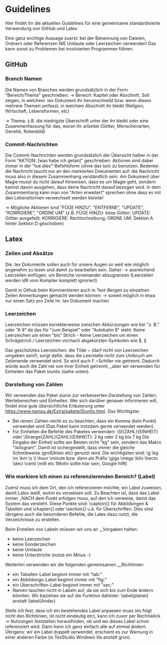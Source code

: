 # Guidelines

Hier findet ihr die aktuellen Guidelines für eine gemeinsame standardisierte Verwendung von GitHub und Latex.

Eine ganz wichtige Aussage zuerst: bei der Benennung von Dateien, Ordnern oder Referenzen NIE Umlaute oder Leerzeichen verwenden!
Das kann sonst zu Problemen bei involvierten Programmen führen.

## GitHub
### Branch Namen
Die Namen von Branches werden grundsätzlich in der Form "Bereich/Thema" geschrieben:
-> Bereich: Kapitel oder Abschnitt. 
Soll zeigen, in welchem .tex Dokument ihr herumschreibt bzw. wenn dieses mehrere Themen umfasst, in welchem Abschnitt ihr bleibt 
(Religion, Wirtschaft, Lebensformen, etc)

-> Thema: z.B. die niedrigste Überschrift unter der ihr bleibt oder eine Zusammenfassung für das, woran ihr arbeitet 
(Götter, Menschenarten, Genetik, Rollenbild)


### Commit-Nachrichten
Die Commit-Nachrichten werden grundsätzlich der Übersicht halber in der Form "AKTION: [was habe ich getan]" geschrieben. 
Aktionen sind dabei immer in der "tue dies"-Befehlsform (ohne das tun) zu benutzen. 
Bedenke: die Nachricht taucht nur an den markierten Dokumenten auf: die Nachricht muss also in diesem Zusammenhang verständlich sein. 
Am Dokument über Magie musst du nicht darauf hinweisen, dass es um Magie geht, sondern kannst davon ausgehen, dass deine Nachricht darauf bezogen wird. 
In dem Zusammenhang kann man von "Arten erweitert" sprechen ohne dass es mit den Lebensformen verwechselt werden könnte!

-> Mögliche Aktionen sind "FÜGE HINZU", "ENTFERNE", "UPDATE", "KORRIGIERE", "ORDNE UM"
(z.B. FÜGE HINZU: böse Götter; UPDATE: Götter ausgefeilt; KORRIGIERE: Rechtschreibung; ORDNE UM: Sektion A hinter Sektion D geschoben)



## Latex
### Zeilen und Absätze
Die .tex Dokumente sollen auch für unsere Augen so weit wie möglich angenehm zu lesen und damit zu bearbeiten sein. Daher:
-> ausreichend Leerzeilen einfügen, um Bereiche voneinander abzugrenzen (Leerzeilen werden idR vom Kompiler komplett ignoriert)


Damit in Github beim Kommentieren auch in Text-Bergen zu einzelnen Zeilen Anmerkungen gemacht werden können:
-> soweit möglich in etwa nur einen Satz pro Zeile im .tex Dokument machen


### Leerzeichen
Leerzeichen müssen korrekterweise zwischen Abkürzungen wie bei "z. B." oder "A 9" da das für "zum Beispiel" oder "Autobahn 9" steht.
Keine Leerzeichen um einen "bis" Strich -
Keine Leerzeichen um einen Schrägstrich /
Leerzeichen vor/nach abgekürzten Symbolen wie $, §

Das geschütztes Leerzeichen: die Tilde ~ (darf nicht von Leerzeichen umgeben sein!), sorgt dafür, dass die Leerstelle nicht zum Umbruch am Zeilenende verwendet wird.
So wird auch F.~Schiller nie getrennt.
Dadurch würde auch die Zahl nie von ihrer Einheit getrennt, _aber wir verwenden für Einheiten das Paket siunitx (siehe unten).


### Darstellung von Zahlen
Wir verwenden das Paket siunix zur verbesserten Darstellung von Zahlen, Wertebereichen und Einheiten.
Wer sich darüber genauer informieren will, findet eine gute übersichtliche Erläuterung unter https://www.namsu.de/Extra/pakete/Siunitx.html.
Das Wichtigste:
- Bei reinen Zahlen reicht es zu beachten, dass ein Komma (kein Punkt) verwendet wird (Das Paket kann trotzdem gerne verwendet werden).
- Für Einheiten die Befehle des Paketes verwenden: \SI{ZAHL}{EINHEIT} oder \SIrange{ZAHL}{ZAHL}{EINHEIT}: 2 kg oder 2 kg bis 7 kg
Die Eingabe der Einheit sollte am Besten nicht "kg" sein, sondern das Makro "\kilogram". 
Damit ist sichergestellt, dass immer die gleiche Schreibweise (groß/klein etc) genutzt wird.
Die wichtigsten sind: \g \kg \m \km \s \l \hour \minute bzw. dann als Präfix \giga \mega \kilo \hecto \deci \centi \milli etc (Motiv sollte klar sein, Google hilft)


### Wie markiere ich einen zu referenzierenden Bereich? (Label)
Zuerst muss ich dem Ort, den ich referenzieren möchte, ein Label zuweisen, damit Latex weiß, wohin es verweisen soll. 
Zu Beachten ist, dass das Label immer _NACH dem Punkt erfolgen muss, auf den ich verweise, damit das System das versteht.
Diese Punkte sind: \caption{} für Abbildungen & Tabellen und \chapter{} oder \section{} u.ä. für Überschriften.
Dies sind übrigens auch die besonderen Befehle, die Latex dazu nutzt, die Verzeichnisse zu erstellen.

Beim Erstellen von Labeln müssen wir uns an __Vorgaben halten:
- keine Leerzeichen
- keine Sonderzeichen
- keine Umlaute
- keine Unterstriche (nutze ein Minus -)

Weiterhin verwenden wir die folgenden gemeinsamen __Richtlinien:
- ein Tabellen-Label beginnt immer mit "tab:"
- ein Abbildungs-Label beginnt immer mit "fig:"
- ein Überschriften-Label beginnt immer mit "sec:"
- Namen tauchen nicht in Labeln auf, da sie sich bis zum Ende ändern könnten. Wir beziehen sie auf die Funktion dahinter: \label{planet} anstatt \label{Andar}.

Stelle ich fest, dass ich ein bestehendes Label anpassen muss (es folgt nicht den Richtlinien, ist nicht eindeutig etc), kann ich zuvor per Rechtsklick -> Nutzungen feststellen herausfinden, ob und wo dieses Label schon referenziert wird.
Dann kann ich ganz einfach alle auf einmal ändern.
Übrigens: wir ein Label doppelt verwendet, erscheint es zur Warnung in einer anderen Farbe (in TexStudio Windows lila anstatt grün).

